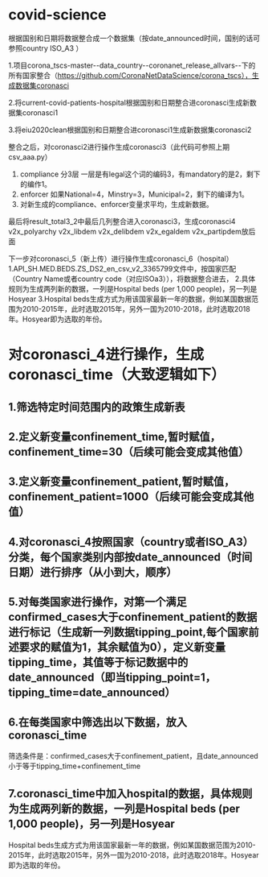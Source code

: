 # covid-science


根据国别和日期将数据整合成一个数据集（按date_announced时间，国别的话可参照country	ISO_A3	）


1.项目corona_tscs-master--data_country--coronanet_release_allvars--下的所有国家整合（https://github.com/CoronaNetDataScience/corona_tscs），生成数据集coronasci



2.将current-covid-patients-hospital根据国别和日期整合进coronasci生成新数据集coronasci1


3.将eiu2020clean根据国别和日期整合进coronasci1生成新数据集coronasci2




整合之后，对coronasci2进行操作生成coronasci3（此代码可参照上期csv_aaa.py）
1. compliance 分3层 一层是有legal这个词的编码3，有mandatory的是2，剩下的编作1。
2. enforcer   如果National=4，Minstry=3，Municipal=2，剩下的编译为1。
3. 对新生成的compliance、enforcer变量求平均，生成新数据。



最后将result_total3_2中最后几列整合进入coronasci3，生成coronasci4
v2x_polyarchy	v2x_libdem	v2x_delibdem	v2x_egaldem	v2x_partipdem放后面

下一步对coronasci_5（新上传）进行操作生成coronasci_6（hospital）
1.API_SH.MED.BEDS.ZS_DS2_en_csv_v2_3365799文件中，按国家匹配（Country Name或者country code（对应ISOa3）），将数据整合进去，
2.具体规则为生成两列新的数据，一列是Hospital beds (per 1,000 people)，另一列是Hosyear
3.Hospital beds生成方式为用该国家最新一年的数据，例如某国数据范围为2010-2015年，此时选取2015年，另外一国为2010-2018，此时选取2018年。Hosyear即为选取的年份。

#  对coronasci_4进行操作，生成coronasci_time（大致逻辑如下）


##  1.筛选特定时间范围内的政策生成新表
##  2.定义新变量confinement_time,暂时赋值，confinement_time=30（后续可能会变成其他值）
##  3.定义新变量confinement_patient,暂时赋值，confinement_patient=1000（后续可能会变成其他值）
##  4.对coronasci_4按照国家（country或者ISO_A3）分类，每个国家类别内部按date_announced（时间日期）进行排序（从小到大，顺序）
##  5.对每类国家进行操作，对第一个满足confirmed_cases大于confinement_patient的数据进行标记（生成新一列数据tipping_point,每个国家前述要求的赋值为1，其余赋值为0），定义新变量tipping_time，其值等于标记数据中的date_announced（即当tipping_point=1，tipping_time=date_announced）
##  6.在每类国家中筛选出以下数据，放入coronasci_time
筛选条件是：confirmed_cases大于confinement_patient，且date_announced小于等于tipping_time+confinement_time


##  7.coronasci_time中加入hospital的数据，具体规则为生成两列新的数据，一列是Hospital beds (per 1,000 people)，另一列是Hosyear
Hospital beds生成方式为用该国家最新一年的数据，例如某国数据范围为2010-2015年，此时选取2015年，另外一国为2010-2018，此时选取2018年。Hosyear即为选取的年份。




